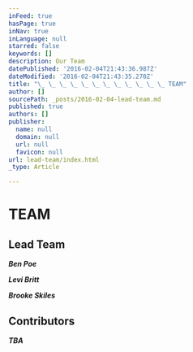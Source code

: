 ```yaml
---
inFeed: true
hasPage: true
inNav: true
inLanguage: null
starred: false
keywords: []
description: Our Team
datePublished: '2016-02-04T21:43:36.987Z'
dateModified: '2016-02-04T21:43:35.270Z'
title: "\_ \_ \_ \_ \_ \_ \_ \_ \_ \_ \_ \_ TEAM"
author: []
sourcePath: _posts/2016-02-04-lead-team.md
published: true
authors: []
publisher:
  name: null
  domain: null
  url: null
  favicon: null
url: lead-team/index.html
_type: Article

---
```

# TEAM

## Lead Team

**_Ben Poe_**

**_Levi Britt_**

**_Brooke Skiles_**

## Contributors

**_TBA_**